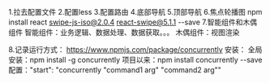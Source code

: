 1.拉去配置文件
2.配置less
3.配置路由
4.底部导航
5.顶部导航
6.焦点轮播图
  npm install react swipe-js-iso@2.0.4 react-swipe@5.1.1 --save
7.智能组件和木偶组件
  智能组件：业务逻辑、数据处理、数据获取。。。
  木偶组件：视图渲染

8.记录运行方式：
  https://www.npmjs.com/package/concurrently
  安装：
    全局安装：npm install -g concurrently
    项目以来：npm install concurrently --save
    配置："start": "concurrently \"command1 arg\" \"command2 arg\""
